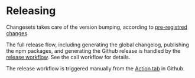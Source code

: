 # Releasing

Changesets takes care of the version bumping, according to [pre-registred changes](changeset.md).

The full release flow, including generating the global changelog, publishing the npm packages, and generating the Github release is handled by the [release workflow](../../.github/workflows/release.yml). See the call workflow for details.

The release workflow is triggered manually from the [Action tab](https://github.com/Siteimprove/alfa/actions/workflows/release.yml) in Github.
